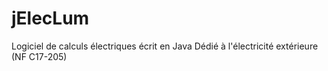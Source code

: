 # jElecLum

Logiciel de calculs électriques écrit en Java
Dédié à l'électricité extérieure (NF C17-205)
